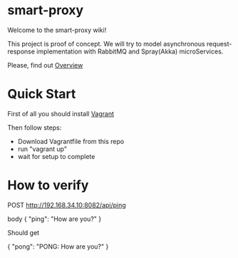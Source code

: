 # smart-proxy
Welcome to the smart-proxy wiki!

This project is proof of concept. We will try to model asynchronous request-response implementation with RabbitMQ and Spray(Akka) microServices.

Please, find out [Overview](https://github.com/irybakov/smart-proxy/wiki/Overview)

# Quick Start

First of all you should install [Vagrant](https://www.vagrantup.com/)

Then follow steps:
   - Download  Vagrantfile from this repo
   - run "vagrant up"
   - wait for setup to complete
  
# How to verify
   
   POST http://192.168.34.10:8082/api/ping

   body
   {
    "ping": "How are you?"
   }

Should get
   
   {
    "pong": "PONG: How are you?"
   }
